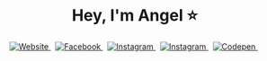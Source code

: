<p>
  <h1 align="center"><b>Hey, I'm Angel ⭐</b></h1>
</p>

<p align="center">
  <a href="https://angel-crawford.de">
    <img src="https://img.shields.io/badge/website-%23008080.svg?&style=for-the-badge" alt="Website" />
  </a>&nbsp;
  
  <a href="https://www.facebook.com/angel.crawford.ftw/">
    <img src="https://img.shields.io/badge/facebook-%231877F2.svg?&style=for-the-badge&logo=facebook&logoColor=white" alt="Facebook" />
  </a>&nbsp;
  <a href="https://www.instagram.com/angel_crawford_ftw/">
    <img src="https://img.shields.io/badge/instagram-%23E4405F.svg?&style=for-the-badge&logo=instagram&logoColor=white" alt="Instagram" />
  </a>&nbsp;
  <a href="https://twitter.com/crawford_ftw">
    <img src="https://img.shields.io/badge/twitter-%231DA1F2.svg?&style=for-the-badge&logo=twitter&logoColor=white" alt="Instagram" />
  </a>&nbsp;
  <a href="https://codepen.io/angel_crawford">
    <img src="https://img.shields.io/badge/codepen-%23333333.svg?&style=for-the-badge&logo=codepen&logoColor=white" alt="Codepen" />
  </a>&nbsp;
</p>
